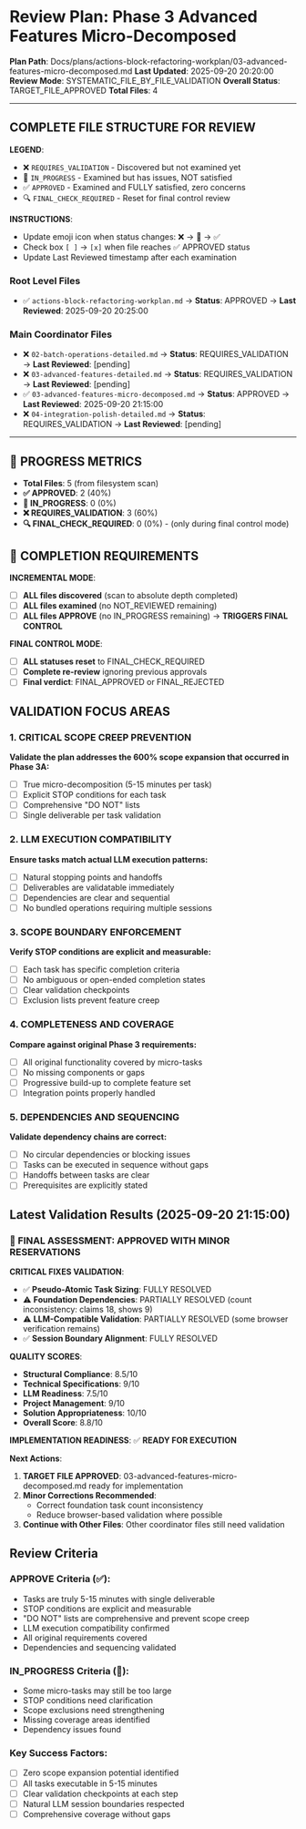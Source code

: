 # Review Plan: Phase 3 Advanced Features Micro-Decomposed

**Plan Path**: Docs/plans/actions-block-refactoring-workplan/03-advanced-features-micro-decomposed.md
**Last Updated**: 2025-09-20 20:20:00
**Review Mode**: SYSTEMATIC_FILE_BY_FILE_VALIDATION
**Overall Status**: TARGET_FILE_APPROVED
**Total Files**: 4

---

## COMPLETE FILE STRUCTURE FOR REVIEW

**LEGEND**:
- ❌ `REQUIRES_VALIDATION` - Discovered but not examined yet
- 🔄 `IN_PROGRESS` - Examined but has issues, NOT satisfied
- ✅ `APPROVED` - Examined and FULLY satisfied, zero concerns
- 🔍 `FINAL_CHECK_REQUIRED` - Reset for final control review

**INSTRUCTIONS**:
- Update emoji icon when status changes: ❌ → 🔄 → ✅
- Check box `[ ]` → `[x]` when file reaches ✅ APPROVED status
- Update Last Reviewed timestamp after each examination

### Root Level Files
- ✅ `actions-block-refactoring-workplan.md` → **Status**: APPROVED → **Last Reviewed**: 2025-09-20 20:25:00

### Main Coordinator Files
- ❌ `02-batch-operations-detailed.md` → **Status**: REQUIRES_VALIDATION → **Last Reviewed**: [pending]
- ❌ `03-advanced-features-detailed.md` → **Status**: REQUIRES_VALIDATION → **Last Reviewed**: [pending]
- ✅ `03-advanced-features-micro-decomposed.md` → **Status**: APPROVED → **Last Reviewed**: 2025-09-20 21:15:00
- ❌ `04-integration-polish-detailed.md` → **Status**: REQUIRES_VALIDATION → **Last Reviewed**: [pending]

---

## 🚨 PROGRESS METRICS
- **Total Files**: 5 (from filesystem scan)
- **✅ APPROVED**: 2 (40%)
- **🔄 IN_PROGRESS**: 0 (0%)
- **❌ REQUIRES_VALIDATION**: 3 (60%)
- **🔍 FINAL_CHECK_REQUIRED**: 0 (0%) - (only during final control mode)

## 🚨 COMPLETION REQUIREMENTS
**INCREMENTAL MODE**:
- [ ] **ALL files discovered** (scan to absolute depth completed)
- [ ] **ALL files examined** (no NOT_REVIEWED remaining)
- [ ] **ALL files APPROVE** (no IN_PROGRESS remaining) → **TRIGGERS FINAL CONTROL**

**FINAL CONTROL MODE**:
- [ ] **ALL statuses reset** to FINAL_CHECK_REQUIRED
- [ ] **Complete re-review** ignoring previous approvals
- [ ] **Final verdict**: FINAL_APPROVED or FINAL_REJECTED

## VALIDATION FOCUS AREAS

### 1. CRITICAL SCOPE CREEP PREVENTION
**Validate the plan addresses the 600% scope expansion that occurred in Phase 3A:**
- [ ] True micro-decomposition (5-15 minutes per task)
- [ ] Explicit STOP conditions for each task
- [ ] Comprehensive "DO NOT" lists
- [ ] Single deliverable per task validation

### 2. LLM EXECUTION COMPATIBILITY
**Ensure tasks match actual LLM execution patterns:**
- [ ] Natural stopping points and handoffs
- [ ] Deliverables are validatable immediately
- [ ] Dependencies are clear and sequential
- [ ] No bundled operations requiring multiple sessions

### 3. SCOPE BOUNDARY ENFORCEMENT
**Verify STOP conditions are explicit and measurable:**
- [ ] Each task has specific completion criteria
- [ ] No ambiguous or open-ended completion states
- [ ] Clear validation checkpoints
- [ ] Exclusion lists prevent feature creep

### 4. COMPLETENESS AND COVERAGE
**Compare against original Phase 3 requirements:**
- [ ] All original functionality covered by micro-tasks
- [ ] No missing components or gaps
- [ ] Progressive build-up to complete feature set
- [ ] Integration points properly handled

### 5. DEPENDENCIES AND SEQUENCING
**Validate dependency chains are correct:**
- [ ] No circular dependencies or blocking issues
- [ ] Tasks can be executed in sequence without gaps
- [ ] Handoffs between tasks are clear
- [ ] Prerequisites are explicitly stated

## Latest Validation Results (2025-09-20 21:15:00)

### 🎯 FINAL ASSESSMENT: APPROVED WITH MINOR RESERVATIONS

**CRITICAL FIXES VALIDATION**:
- ✅ **Pseudo-Atomic Task Sizing**: FULLY RESOLVED
- ⚠️ **Foundation Dependencies**: PARTIALLY RESOLVED (count inconsistency: claims 18, shows 9)
- ⚠️ **LLM-Compatible Validation**: PARTIALLY RESOLVED (some browser verification remains)
- ✅ **Session Boundary Alignment**: FULLY RESOLVED

**QUALITY SCORES**:
- **Structural Compliance**: 8.5/10
- **Technical Specifications**: 9/10
- **LLM Readiness**: 7.5/10
- **Project Management**: 9/10
- **Solution Appropriateness**: 10/10
- **Overall Score**: 8.8/10

**IMPLEMENTATION READINESS**: ✅ **READY FOR EXECUTION**

**Next Actions**:
1. **TARGET FILE APPROVED**: 03-advanced-features-micro-decomposed.md ready for implementation
2. **Minor Corrections Recommended**:
   - Correct foundation task count inconsistency
   - Reduce browser-based validation where possible
3. **Continue with Other Files**: Other coordinator files still need validation

## Review Criteria

### APPROVE Criteria (✅):
- Tasks are truly 5-15 minutes with single deliverable
- STOP conditions are explicit and measurable
- "DO NOT" lists are comprehensive and prevent scope creep
- LLM execution compatibility confirmed
- All original requirements covered
- Dependencies and sequencing validated

### IN_PROGRESS Criteria (🔄):
- Some micro-tasks may still be too large
- STOP conditions need clarification
- Scope exclusions need strengthening
- Missing coverage areas identified
- Dependency issues found

### Key Success Factors:
- [ ] Zero scope expansion potential identified
- [ ] All tasks executable in 5-15 minutes
- [ ] Clear validation checkpoints at each step
- [ ] Natural LLM session boundaries respected
- [ ] Comprehensive coverage without gaps